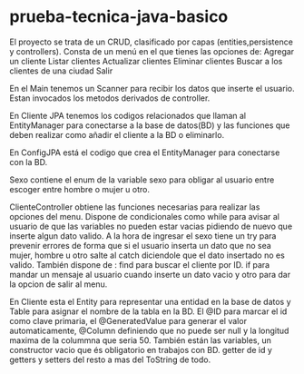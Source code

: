 # prueba-tecnica-java-basico


El proyecto se trata de un CRUD, clasificado por capas (entities,persistence y controllers).
Consta de un menú en el que tienes las opciones de: Agregar un cliente
						                                        Listar clientes
						                                        Actualizar clientes
						                                        Eliminar clientes
						                                        Buscar a los clientes de una ciudad
						                                        Salir

En el Main tenemos un Scanner para recibir los datos que inserte el usuario. Estan invocados los metodos derivados de controller.

En Cliente JPA tenemos los codigos relacionados que llaman al EntityManager para conectarse a la base de datos(BD) 
y las funciones que deben realizar como añadir el cliente a la BD o eliminarlo.

En ConfigJPA está el codigo que crea el EntityManager para conectarse con la BD.

Sexo contiene el enum de la variable sexo para obligar al usuario entre escoger entre hombre o mujer u otro.

ClienteController obtiene las funciones necesarias para realizar las opciones del menu.
Dispone de condicionales como while para avisar al usuario de que las variables no pueden estar vacias pidiendo de nuevo que inserte algun dato valido.
A la hora de ingresar el sexo tiene un try para prevenir errores de forma que 
si el usuario inserta un dato que no sea mujer, hombre u otro salte al catch diciendole que el dato insertado no es valido.
También dispone de : find para buscar el cliente por ID.
		     if para mandar un mensaje al usuario cuando inserte un dato vacio y otro para dar la opcion de salir al menu.

En Cliente esta el Entity para representar una entidad en la base de datos y Table para asignar el nombre de la tabla en la BD.
El @ID para marcar el id como clave primaria, el @GeneratedValue para generar el valor automaticamente, 
@Column definiendo que no puede ser null y la longitud maxima de la colummna que seria 50.
También están las variables, un constructor vacio que és obligatorio en trabajos con BD. getter de id y getters y setters del resto a mas del ToString de todo.

